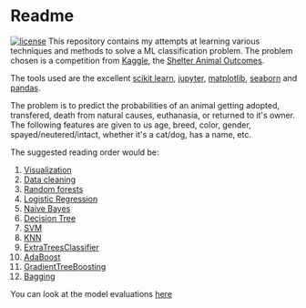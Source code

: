Readme
======
[![license](https://img.shields.io/badge/license-MIT%20License-blue.svg)](https://opensource.org/licenses/MIT)
This repository contains my attempts at learning various techniques and methods
to solve a ML classification problem. The problem chosen is a competition from [Kaggle][kaggle],
the [Shelter Animal Outcomes][comp]. 

The tools used are the excellent [scikit learn][sklearn], [jupyter][jupyter], [matplotlib][matplotlib], [seaborn][sns]
and [pandas][pandas].

The problem is to predict the probabilities of an animal getting adopted, transfered, death from 
natural causes, euthanasia, or returned to it's owner. The following features are given to us
age, breed, color, gender, spayed/neutered/intact, whether it's a cat/dog, has a name, etc.

The suggested reading order would be:

1. [Visualization][visualization]
2. [Data cleaning][cleaning]
3. [Random forests][rndmForest]
4. [Logistic Regression][logisticRegression]
5. [Naive Bayes][naiveBayes]
6. [Decision Tree][decisionTree]
7. [SVM][svm]
8. [KNN][knn]
9. [ExtraTreesClassifier][etc]
10. [AdaBoost][adaBoost]
11. [GradientTreeBoosting][gradientBoost]
12. [Bagging][bagging]

You can look at the model evaluations [here][modEval]

[Kaggle]: https://www.kaggle.com
[comp]: https://www.kaggle.com/c/shelter-animal-outcomes
[sklearn]: http://scikit-learn.org/
[jupyter]: http://jupyter.org/
[matplotlib]: http://matplotlib.org/
[sns]: https://web.stanford.edu/~mwaskom/software/seaborn/
[pandas]: http://pandas.pydata.org/

[visualization]: https://github.com/krispingal/shelterAnimalOutcomes/blob/master/notebook/shelterAnimalOutcomes-Visualization.ipynb
[cleaning]: https://github.com/krispingal/shelterAnimalOutcomes/blob/master/notebook/shelterAnimalOutcomes-dataCleaning.ipynb
[rndmForest]: https://github.com/krispingal/shelterAnimalOutcomes/blob/master/notebook/shelterAnimalOutcomes-Random-Forests.ipynb
[logisticRegression]: https://github.com/krispingal/shelterAnimalOutcomes/blob/master/notebook/shelterAnimalOutcomes-Logistic-Regression.ipynb
[naiveBayes]: https://github.com/krispingal/shelterAnimalOutcomes/blob/master/notebook/shelterAnimalOutcomes-Naive-Bayes.ipynb
[decisionTree]: https://github.com/krispingal/shelterAnimalOutcomes/blob/master/notebook/shelterAnimalOutcomes-Decision-Tree.ipynb
[svm]: https://github.com/krispingal/shelterAnimalOutcomes/blob/master/notebook/shelterAnimalOutcomes-SVM.ipynb
[knn]: https://github.com/krispingal/shelterAnimalOutcomes/blob/master/notebook/shelterAnimalOutcomes-KNN.ipynb
[etc]: https://github.com/krispingal/shelterAnimalOutcomes/blob/master/notebook/shelterAnimalOutcomes-ExtraTreesClassifier.ipynb
[adaBoost]: https://github.com/krispingal/shelterAnimalOutcomes/blob/master/notebook/shelterAnimalOutcomes-AdaBoost.ipynb
[gradientBoost]: https://github.com/krispingal/shelterAnimalOutcomes/blob/master/notebook/shelterAnimalOutcomes-GradientTreeBoosting.ipynb
[bagging]: https://github.com/krispingal/shelterAnimalOutcomes/blob/master/notebook/shelterAnimalOutcomes-Bagging.ipynb

[modEval]: https://github.com/krispingal/shelterAnimalOutcomes/blob/master/Model-Evaluation.md
